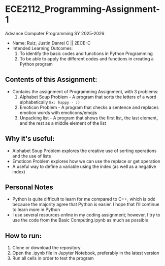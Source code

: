 # ECE2112_Programming-Assignment-1
Advance Computer Programming SY 2025-2026
- Name: Ruiz, Justin Danrei C || 2ECE-C
- Intended Learning Outcomes:
  1. To identify the basic codes and functions in Python Programming
  2. To be able to apply the different codes and functions in creating a Python program
## Contents of this Assignment:
- Contains the assignment of Programming Assignment, with 3 problems:
   1. Alphabet Soup Problem - A program that sorts the letters of a word alphabetically ``Ex: happy - :)``
   2. Emoticon Problem - A program that checks a sentence and replaces emotion words with emoticons/emojis
   3. Unpacking list - A program that shows the first list, the last element, and the rest as a middle element of the list
## Why it's useful:
- Alphabet Soup Problem explores the creative use of sorting operations and the use of lists
- Emoticon Problem explores how we can use the replace or get operation
- A useful way to define a variable using the index (as well as a negative index)
## Personal Notes
- Python is quite difficult to learn for me compared to C++, which is odd because the majority agree that Python is easier. I hope that I'll continue to learn more in Python
- I use several resources online in my coding assignment; however, I try to use the code from the Basic Computing.ipynb as much as possible
## How to run:
1. Clone or download the repository
2. Open the .ipynb file in Jupyter Notebook, preferably in the latest version
3. Run all cells in order to test the program
